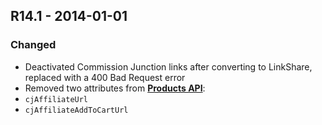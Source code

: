 ## R14.1 - 2014-01-01
### Changed
- Deactivated Commission Junction links after converting to LinkShare, replaced with a 400 Bad Request error
- Removed two attributes from **[Products API](https://bestbuyapis.github.io/api-documentation/#products-api)**:
 - `cjAffiliateUrl`
 - `cjAffiliateAddToCartUrl`
 
